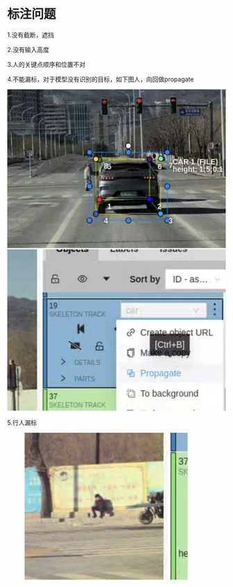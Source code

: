 # 标注问题

1.没有截断，遮挡

2.没有输入高度

3.人的关键点顺序和位置不对

4.不能漏标，对于模型没有识别的目标，如下图人，向回做propagate

![](.gitbook/assets/image.png)![](<.gitbook/assets/image (1).png>)

5.行人漏标

<figure><img src=".gitbook/assets/image (2).png" alt=""><figcaption></figcaption></figure>

